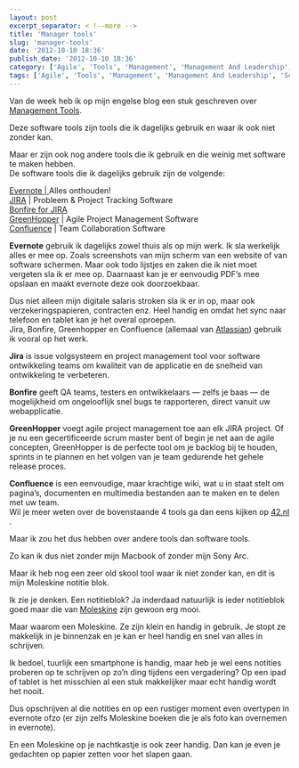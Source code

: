 ```yaml
---
layout: post
excerpt_separator: < !--more -->
title: 'Manager tools'
slug: 'manager-tools'
date: '2012-10-10 18:36'
publish_date: '2012-10-10 18:36'
category: ['Agile', 'Tools', 'Management', 'Management And Leadership', 'Scrum']
tags: ['Agile', 'Tools', 'Management', 'Management And Leadership', 'Scrum']
---
```

Van de week heb ik op mijn engelse blog een stuk geschreven over [Management
Tools](https://itheo.nl/2012/10/what-in-tool-great-managers-tools/).

Deze software tools zijn tools die ik dagelijks gebruik en waar ik ook niet
zonder kan.

Maar er zijn ook nog andere tools die ik gebruik en die weinig met software te
maken hebben.  
De software tools die ik dagelijks gebruik zijn de volgende:

[Evernote | ](http://www.evernote.com/)Alles onthouden!  
[JIRA](http://www.atlassian.com/software/jira/) | Probleem & Project Tracking
Software  
[Bonfire for JIRA](http://www.atlassian.com/software/bonfire/overview)  
[GreenHopper](http://www.atlassian.com/software/greenhopper/) | Agile Project
Management Software  
[Confluence](http://www.atlassian.com/software/confluence/) | Team
Collaboration Software

 **Evernote** gebruik ik dagelijks zowel thuis als op mijn werk. Ik sla
werkelijk alles er mee op. Zoals screenshots van mijn scherm van een website
of van software schermen. Maar ook todo lijstjes en zaken die ik niet moet
vergeten sla ik er mee op. Daarnaast kan je er eenvoudig PDF’s mee opslaan en
maakt evernote deze ook doorzoekbaar.

Dus niet alleen mijn digitale salaris stroken sla ik er in op, maar ook
verzekeringspapieren, contracten enz. Heel handig en omdat het sync naar
telefoon en tablet kan je het overal oproepen.  
Jira, Bonfire, Greenhopper en Confluence (allemaal van
[Atlassian](http://www.atlassian.com/)) gebruik ik vooral op het werk.

 **Jira** is issue volgsysteem en project management tool voor software
ontwikkeling teams om kwaliteit van de applicatie en de snelheid van
ontwikkeling te verbeteren.

 **Bonfire** geeft QA teams, testers en ontwikkelaars — zelfs je baas — de
mogelijkheid om ongelooflijk snel bugs te rapporteren, direct vanuit uw
webapplicatie.

 **GreenHopper** voegt agile project management toe aan elk JIRA project. Of
je nu een gecertificeerde scrum master bent of begin je net aan de agile
concepten, GreenHopper is de perfecte tool om je backlog bij te houden,
sprints in te plannen en het volgen van je team gedurende het gehele release
proces.

 **Confluence** is een eenvoudige, maar krachtige wiki, wat u in staat stelt
om pagina’s, documenten en multimedia bestanden aan te maken en te delen met
uw team.  
Wil je meer weten over de bovenstaande 4 tools ga dan eens kijken op
[42.nl](https://login.42.nl/display/specialist/Producten) .

Maar ik zou het dus hebben over andere tools dan software tools.

Zo kan ik dus niet zonder mijn Macbook of zonder mijn Sony Arc.

Maar ik heb nog een zeer old skool tool waar ik niet zonder kan, en dit is
mijn Moleskine notitie blok.

Ik zie je denken. Een notitieblok? Ja inderdaad natuurlijk is ieder
notitieblok goed maar die van [Moleskine](http://www.moleskine.nl/) zijn
gewoon erg mooi.

Maar waarom een Moleskine. Ze zijn klein en handig in gebruik. Je stopt ze
makkelijk in je binnenzak en je kan er heel handig en snel van alles in
schrijven.

Ik bedoel, tuurlijk een smartphone is handig, maar heb je wel eens notities
proberen op te schrijven op zo’n ding tijdens een vergadering? Op een ipad of
tablet is het misschien al een stuk makkelijker maar echt handig wordt het
nooit.

Dus opschrijven al die notities en op een rustiger moment even overtypen in
evernote ofzo (er zijn zelfs Moleskine boeken die je als foto kan overnemen in
evernote).

En een Moleskine op je nachtkastje is ook zeer handig. Dan kan je even je
gedachten op papier zetten voor het slapen gaan.

